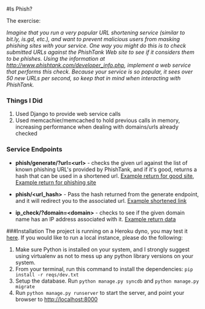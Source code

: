 #Is Phish?

The exercise:

*Imagine that you run a very popular URL shortening service (similar to bit.ly, is.gd, etc.), and want to prevent malicious users from masking phishing sites with your service. One way you might do this is to check submitted URLs against the PhishTank Web site to see if it considers them to be phishes. Using the information at http://www.phishtank.com/developer_info.php, implement a web service that performs this check. Because your service is so popular, it sees over 50 new URLs per second, so keep that in mind when interacting with PhishTank.*


### Things I Did
1. Used Django to provide web service calls
2. Used memcachier/memcached to hold previous calls in memory, increasing performance when dealing with domains/urls already checked

### Service Endpoints
* **phish/generate/?url=\<url\>** - checks the given url against the list of known phishing URL's provided by PhishTank, and if it's good, returns a hash that can be used in a shortened url.
[Example return for good site](https://ancient-crag-3153.herokuapp.com/phish/generate/?url=http%3A%2F%2Fwww.opendns.com), [Example return for phishing site](https://ancient-crag-3153.herokuapp.com/phish/generate/?url=http%3A%2F%2Fvitamedika.net%2Fsecure%2FApple%2F)

* **phish/\<url_hash\>** - Pass the hash returned from the generate endpoint, and it will redirect you to the associated url. [Example shortened link](https://ancient-crag-3153.herokuapp.com/phish/f1fac614)

* **ip_check/?domain=\<domain\>** - checks to see if the given domain name has an IP address associated with it. [Example return data](https://ancient-crag-3153.herokuapp.com/ip_check/?domain=opendns.com)


###Installation
The project is running on a Heroku dyno, you may test it [here](https://ancient-crag-3153.herokuapp.com).  If you would like to run a local instance, please do the following:

1.  Make sure Python is installed on your system, and I strongly suggest using virtualenv as not to mess up any python library versions on your system.
2.  From your terminal, run this command to install the dependencies: `pip install -r reqs/dev.txt`
3. Setup the database. Run `python manage.py syncdb` and `python manage.py migrate`
4. Run `python manage.py runserver` to start the server, and point your browser to [http://localhost:8000](http://localhost:8000)